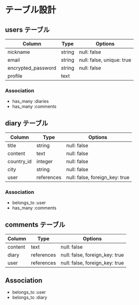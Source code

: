 # テーブル設計

## users テーブル

| Column                | Type     | Options                    |
| ----------------------|----------|----------------------------|
| nickname              | string   | null: false                |
| email                 | string   | null: false, unique: true  |
| encrypted_password    | string   | null: false                |
| profile               | text     |                            |

### Association

- has_many :diaries
- has_many :comments

## diary テーブル

| Column          | Type           | Options                         |
|-----------------|----------------|---------------------------------|
| title           | string         | null: false                     |
| content         | text           | null: false                     |
| country_id      | integer        | null: false                     |
| city            | string         | null: false                     |
| user            | references     | null: false, foreign_key: true  |

### Association

- belongs_to :user
- has_many :comments

## comments テーブル

| Column   | Type       | Options                        |
|----------|------------|--------------------------------|
| content  | text       | null: false                    |
| diary    | references | null: false, foreign_key: true |
| user     | references | null: false, foreign_key: true |

## Association

- belongs_to :user
- belongs_to :diary